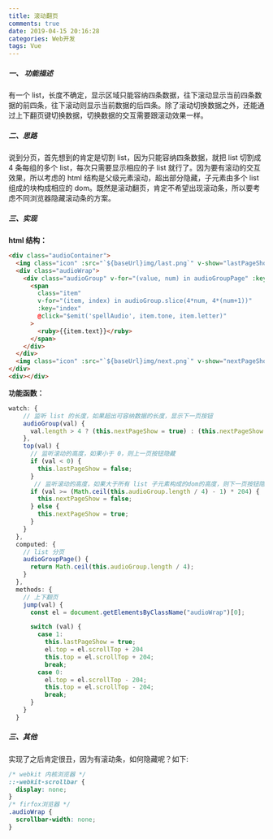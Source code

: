 ```yaml
---
title: 滚动翻页
comments: true
date: 2019-04-15 20:16:28
categories: Web开发
tags: Vue
---
```


##### 一、 功能描述

有一个 list，长度不确定，显示区域只能容纳四条数据，往下滚动显示当前四条数据的前四条，往下滚动则显示当前数据的后四条。除了滚动切换数据之外，还能通过上下翻页键切换数据，切换数据的交互需要跟滚动效果一样。

##### 二、思路

说到分页，首先想到的肯定是切割 list，因为只能容纳四条数据，就把 list 切割成 4 条每组的多个 list，每次只需要显示相应的子 list 就行了。因为要有滚动的交互效果，所以考虑的 html 结构是父级元素滚动，超出部分隐藏，子元素由多个 list 组成的块构成相应的 dom。既然是滚动翻页，肯定不希望出现滚动条，所以要考虑不同浏览器隐藏滚动条的方案。

##### 三、实现

**html 结构：**

```html
<div class="audioContainer">
  <img class="icon" :src="`${baseUrl}img/last.png`" v-show="lastPageShow" @click="jump(0)" />
  <div class="audioWrap">
    <div class="audioGroup" v-for="(value, num) in audioGroupPage" :key="num">
      <span
        class="item"
        v-for="(item, index) in audioGroup.slice(4*num, 4*(num+1))"
        :key="index"
        @click="$emit('spellAudio', item.tone, item.letter)"
      >
        <ruby>{{item.text}}</ruby>
      </span>
    </div>
  </div>
  <img class="icon" :src="`${baseUrl}img/next.png`" v-show="nextPageShow" @click="jump(1)" />
</div>
<div></div>
```

**功能函数：**

```js
watch: {
    // 监听 list 的长度，如果超出可容纳数据的长度，显示下一页按钮
    audioGroup(val) {
      val.length > 4 ? (this.nextPageShow = true) : (this.nextPageShow = false);
    },
    top(val) {
      // 监听滚动的高度，如果小于 0，则上一页按钮隐藏
      if (val < 0) {
        this.lastPageShow = false;
      }
       // 监听滚动的高度，如果大于所有 list 子元素构成的dom的高度，则下一页按钮隐藏，否则显示
      if (val >= (Math.ceil(this.audioGroup.length / 4) - 1) * 204) {
        this.nextPageShow = false;
      } else {
        this.nextPageShow = true;
      }
    }
  },
  computed: {
    // list 分页
    audioGroupPage() {
      return Math.ceil(this.audioGroup.length / 4);
    }
  },
  methods: {
    // 上下翻页
    jump(val) {
      const el = document.getElementsByClassName("audioWrap")[0];

      switch (val) {
        case 1:
          this.lastPageShow = true;
          el.top = el.scrollTop + 204
          this.top = el.scrollTop + 204;
          break;
        case 0:
          el.top = el.scrollTop - 204;
          this.top = el.scrollTop - 204;
          break;
      }
    }
  }
```

##### 三、其他

实现了之后肯定很丑，因为有滚动条，如何隐藏呢？如下:

```css
/* webkit 内核浏览器 */
::-webkit-scrollbar {
  display: none;
}
/* firfox浏览器 */
.audioWrap {
  scrollbar-width: none;
}
```
